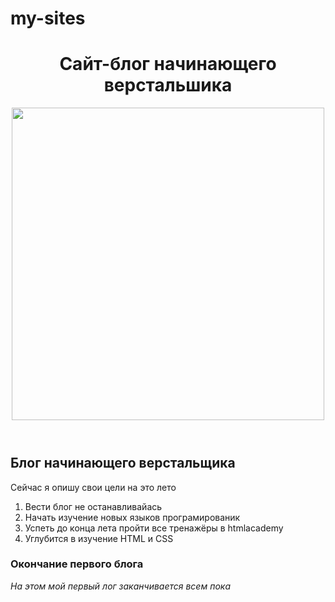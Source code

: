 # my-sites
<head>
   <link href="outlines.css" rel="stylesheet">
</head>
<body>
<header>
<h1>Сайт-блог начинающего верстальшика</h1>
<div class="logo">
  <img src="http://freelancerblog.ru/wp-content/uploads/2015/01/html5-display.png" width="500" height="500">
</div>
</header>
<main>
  <h2>Блог начинающего верстальщика</h2>
   <p>Сейчас я опишу свои цели на это лето</p> 
    <ol>
      <li>Вести блог не останавливайась</li>
      <li>Начать изучение новых языков програмированик</li>
      <li>Успеть до конца лета пройти все тренажёры в htmlacademy</li>
      <li>Углубится в изучение HTML и CSS</li>
   </ol>
</main>
<footer>
  <h3>Окончание первого блога</h3>
  <p><i>На этом мой первый лог заканчивается всем пока</i></p>
</footer> 
</body>
